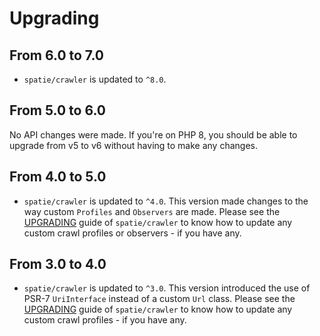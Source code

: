 # Upgrading

## From 6.0 to 7.0

- `spatie/crawler` is updated to `^8.0`. 

## From 5.0 to 6.0

No API changes were made. If you're on PHP 8, you should be able to upgrade from v5 to v6 without having to make any changes.

## From 4.0 to 5.0

- `spatie/crawler` is updated to `^4.0`. This version made changes to the way custom `Profiles` and `Observers` are made. Please see the [UPGRADING](https://github.com/spatie/crawler/blob/master/UPGRADING.md) guide of `spatie/crawler` to know how to update any custom crawl profiles or observers - if you have any.

## From 3.0 to 4.0

- `spatie/crawler` is updated to `^3.0`. This version introduced the use of PSR-7 `UriInterface` instead of a custom `Url` class. Please see the [UPGRADING](https://github.com/spatie/crawler/blob/master/UPGRADING.md) guide of `spatie/crawler` to know how to update any custom crawl profiles - if you have any.
